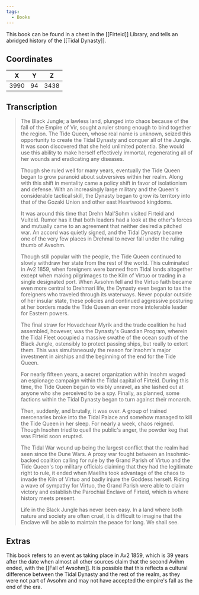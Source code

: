 ```yaml
---
tags:
  - Books
---
```


This book can be found in a chest in the [[Firteid]] Library, and tells an abridged history of the [[Tidal Dynasty]].

## Coordinates
| **X** | **Y** | **Z** |
| :---: | :---: | :---: |
| 3990  |  94   | 3438  |

## Transcription
> The Black Jungle; a lawless land, plunged into chaos because of the fall of the Empire of Vir, sought a ruler strong enough to bind together the region. The Tide Queen, whose real name is unknown, seized this opportunity to create the Tidal Dynasty and conquer all of the Jungle. It was soon discovered that she held unlimited potentia. She would use this ability to make herself effectively immortal, regenerating all of her wounds and eradicating any diseases.
>
> Though she ruled well for many years, eventually the Tide Queen began to grow paranoid about  subversives within her realm. Along with this shift in mentality came a policy shift in favor of isolationism and defense. With an increasingly large military and the Queen's considerable tactical skill, the Dynasty began to grow its territory into that of the Gozaki Union and other east Heartwood kingdoms.
>
> It was around this time that Drehn Mal'Sohm visited Firteid and Vulteid. Rumor has it that both leaders had a look at the other's forces and mutually came to an agreement that neither desired a pitched war. An accord was quietly signed, and the Tidal Dynasty became one of the very few places in Drehmal to never fall under the ruling thumb of Avsohm.
>
> Though still popular with the people, the Tide Queen continued to slowly withdraw her state from the rest of the world. This culminated in Av2 1859, when foreigners were banned from Tidal lands altogether except when making pilgrimages to the Kiln of Virtuo or trading in a single designated port. When Avsohm fell and the Virtuo faith became even more central to Drehmari life, the Dynasty even began to tax the foreigners who traveled through its waterways. Never popular outside of her insular state, these policies and continued aggressive posturing at her borders made the Tide Queen an ever more intolerable leader for Eastern powers.
>
> The final straw for Hovadchear Myrik and the trade coalition he had assembled, however, was the Dynasty's Guardian Program, wherein the Tidal Fleet occupied a massive swathe of the ocean south of the Black Jungle, ostensibly to protect passing ships, but really to extort them. This was simultaneously the reason for Insohm's major investment in airships and the beginning of the end for the Tide Queen.
>
> For nearly fifteen years, a secret organization within Insohm waged an espionage campaign within the Tidal capital of Firteid. During this time, the Tide Queen began to visibly unravel, as she lashed out at anyone who she perceived to be a spy. Finally, as planned, some factions within the Tidal Dynasty began to turn against their monarch.
>
> Then, suddenly, and brutally, it was over. A group of trained mercenaries broke into the Tidal Palace and somehow managed to kill the Tide Queen in her sleep. For nearly a week, chaos reigned. Though Insohm tried to quell the public's anger, the powder keg that was Firteid soon erupted.
>
> The Tidal War wound up being the largest conflict that the realm had seen since the Dune Wars. A proxy war fought between an Insohmic-backed coalition calling for rule by the Grand Parish of Virtuo and the Tide Queen's top military officials claiming that they had the legitimate right to rule, it ended when Maelihs took advantage of the chaos to invade the Kiln of Virtuo and badly injure the Goddess herself. Riding a wave of sympathy for Virtuo, the Grand Parish were able to claim victory and establish the Parochial Enclave of Firteid, which is where history meets present.
>
> Life in the Black Jungle has never been easy. In a land where both nature and society are often cruel, it is difficult to imagine that the Enclave will be able to maintain the peace for long. We shall see.

## Extras

This book refers to an event as taking place in Av2 1859, which is 39 years after the date when almost all other sources claim that the second Avihm ended, with the [[Fall of Avsohm]]. It is possible that this reflects a cultural difference between the Tidal Dynasty and the rest of the realm, as they were not part of Avsohm and may not have accepted the empire's fall as the end of the era.

